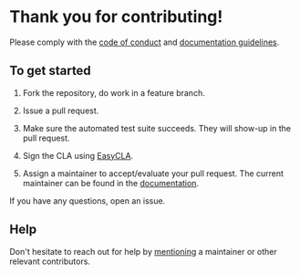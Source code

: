 # Thank you for contributing!

Please comply with the [code of conduct](https://documentation.gxf.lfenergy.org/Opensourcecommunity/Code-of-conduct.html) and [documentation guidelines](https://documentation.gxf.lfenergy.org/Opensourcecommunity/Contributing-to-documentation.html).

## To get started

1. Fork the repository, do work in a feature branch.

2. Issue a pull request.

3. Make sure the automated test suite succeeds. They will show-up in the pull request.

4. Sign the CLA using [EasyCLA](https://lfcla.com/).

5. Assign a maintainer to accept/evaluate your pull request. The current maintainer can be found in the [documentation](https://documentation.gxf.lfenergy.org/Opensourcecommunity/Governance.html).

If you have any questions, open an issue.

## Help

Don't hesitate to reach out for help by [mentioning](https://github.com/blog/821-mention-somebody-they-re-notified) a maintainer or other relevant contributors.
